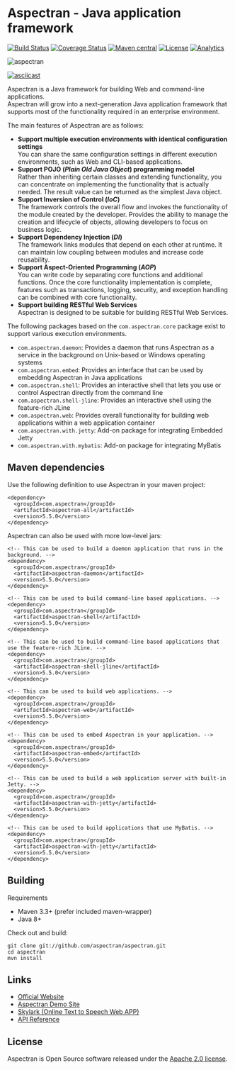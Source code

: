 # Aspectran - Java application framework

[![Build Status](https://travis-ci.org/aspectran/aspectran.svg?branch=master)](https://travis-ci.org/aspectran/aspectran)
[![Coverage Status](https://coveralls.io/repos/github/aspectran/aspectran/badge.svg?branch=master)](https://coveralls.io/github/aspectran/aspectran?branch=master)
[![Maven central](https://maven-badges.herokuapp.com/maven-central/com.aspectran/aspectran/badge.svg#v5.5.0)](https://maven-badges.herokuapp.com/maven-central/com.aspectran/aspectran)
[![License](https://img.shields.io/:license-apache-orange.svg)](https://www.apache.org/licenses/LICENSE-2.0.html)
[![Analytics](https://ga-beacon.appspot.com/UA-66807210-1/aspectran/aspectran-readme?pixel)](https://github.com/aspectran/aspectran)

![aspectran](http://www.aspectran.com/images/header_aspectran.png)

[![asciicast](https://asciinema.org/a/208915.png)](https://asciinema.org/a/208915)

Aspectran is a Java framework for building Web and command-line applications.  
Aspectran will grow into a next-generation Java application framework that supports most of the functionality required in an enterprise environment.

The main features of Aspectran are as follows:

* **Support multiple execution environments with identical configuration settings**  
  You can share the same configuration settings in different execution environments, such as Web and CLI-based applications.
* **Support POJO (*Plain Old Java Object*) programming model**  
  Rather than inheriting certain classes and extending functionality, you can concentrate on implementing the functionality that is actually needed.
  The result value can be returned as the simplest Java object.
* **Support Inversion of Control (*IoC*)**  
  The framework controls the overall flow and invokes the functionality of the module created by the developer.
  Provides the ability to manage the creation and lifecycle of objects, allowing developers to focus on business logic.
* **Support Dependency Injection (*DI*)**  
  The framework links modules that depend on each other at runtime.
  It can maintain low coupling between modules and increase code reusability.
* **Support Aspect-Oriented Programming (*AOP*)**  
  You can write code by separating core functions and additional functions.
  Once the core functionality implementation is complete, features such as transactions, logging, security, and exception handling can be combined with core functionality.
* **Support building RESTful Web Services**  
  Aspectran is designed to be suitable for building RESTful Web Services.

The following packages based on the `com.aspectran.core` package exist to support various execution environments.

* `com.aspectran.daemon`: Provides a daemon that runs Aspectran as a service in the background on Unix-based or Windows operating systems
* `com.aspectran.embed`: Provides an interface that can be used by embedding Aspectran in Java applications
* `com.aspectran.shell`: Provides an interactive shell that lets you use or control Aspectran directly from the command line
* `com.aspectran.shell-jline`: Provides an interactive shell using the feature-rich JLine
* `com.aspectran.web`: Provides overall functionality for building web applications within a web application container
* `com.aspectran.with.jetty`: Add-on package for integrating Embedded Jetty
* `com.aspectran.with.mybatis`: Add-on package for integrating MyBatis

## Maven dependencies

Use the following definition to use Aspectran in your maven project:

    <dependency>
      <groupId>com.aspectran</groupId>
      <artifactId>aspectran-all</artifactId>
      <version>5.5.0</version>
    </dependency>

Aspectran can also be used with more low-level jars:

    <!-- This can be used to build a daemon application that runs in the background. -->
    <dependency>
      <groupId>com.aspectran</groupId>
      <artifactId>aspectran-daemon</artifactId>
      <version>5.5.0</version>
    </dependency>
    
    <!-- This can be used to build command-line based applications. -->
    <dependency>
      <groupId>com.aspectran</groupId>
      <artifactId>aspectran-shell</artifactId>
      <version>5.5.0</version>
    </dependency>
    
    <!-- This can be used to build command-line based applications that use the feature-rich JLine. -->
    <dependency>
      <groupId>com.aspectran</groupId>
      <artifactId>aspectran-shell-jline</artifactId>
      <version>5.5.0</version>
    </dependency>
    
    <!-- This can be used to build web applications. -->
    <dependency>
      <groupId>com.aspectran</groupId>
      <artifactId>aspectran-web</artifactId>
      <version>5.5.0</version>
    </dependency>
    
    <!-- This can be used to embed Aspectran in your application. -->
    <dependency>
      <groupId>com.aspectran</groupId>
      <artifactId>aspectran-embed</artifactId>
      <version>5.5.0</version>
    </dependency>
    
    <!-- This can be used to build a web application server with built-in Jetty. -->
    <dependency>
      <groupId>com.aspectran</groupId>
      <artifactId>aspectran-with-jetty</artifactId>
      <version>5.5.0</version>
    </dependency>
    
    <!-- This can be used to build applications that use MyBatis. -->
    <dependency>
      <groupId>com.aspectran</groupId>
      <artifactId>aspectran-with-jetty</artifactId>
      <version>5.5.0</version>
    </dependency>

## Building

Requirements

* Maven 3.3+ (prefer included maven-wrapper)
* Java 8+

Check out and build:

    git clone git://github.com/aspectran/aspectran.git
    cd aspectran
    mvn install
    
## Links

* [Official Website](http://www.aspectran.com/)
* [Aspectran Demo Site](http://demo.aspectran.com/)
* [Skylark (Online Text to Speech Web APP)](http://skylark.aspectran.com/)
* [API Reference](http://javadoc.io/doc/com.aspectran/aspectran-all)

## License

Aspectran is Open Source software released under the [Apache 2.0 license](http://www.apache.org/licenses/LICENSE-2.0).
